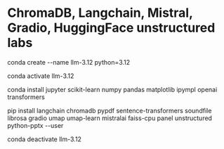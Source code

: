 # ChromaDB, Langchain, Mistral, Gradio, HuggingFace unstructured labs

conda create --name llm-3.12 python=3.12

conda activate llm-3.12

conda install jupyter scikit-learn numpy pandas matplotlib ipympl openai transformers 

pip install langchain chromadb pypdf sentence-transformers soundfile librosa gradio umap umap-learn mistralai faiss-cpu panel unstructured python-pptx --user

conda deactivate llm-3.12
